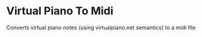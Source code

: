 # Virtual Piano To Midi
 Converts virtual piano notes (using virtualpiano.net semantics) to a midi file
